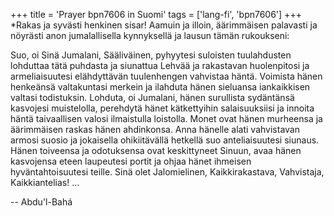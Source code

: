 +++
title = 'Prayer bpn7606 in Suomi'
tags = ['lang-fi', 'bpn7606']
+++
*Rakas ja syvästi henkinen sisar! Aamuin ja illoin, äärimmäisen palavasti ja nöyrästi anon jumalallisella kynnyksellä ja lausun tämän rukoukseni:

Suo, oi Sinä Jumalani, Sääliväinen, pyhyytesi suloisten tuulahdusten lohduttaa tätä puhdasta ja siunattua Lehvää ja rakastavan  huolenpitosi ja armeliaisuutesi elähdyttävän tuulenhengen vahvistaa häntä. Voimista hänen henkeänsä valtakuntasi merkein ja ilahduta hänen sieluansa iankaikkisen valtasi todistuksin. Lohduta, oi Jumalani, hänen surullista sydäntänsä kasvojesi muistelolla, perehdytä hänet kätkettyihin salaisuuksiisi ja innoita häntä taivaallisen valosi ilmaistulla loistolla. Monet ovat hänen murheensa ja äärimmäisen raskas hänen ahdinkonsa. Anna hänelle alati vahvistavan armosi suosio ja jokaisella ohikiitävällä hetkellä suo anteliaisuutesi siunaus. Hänen toiveensa ja odotuksensa ovat keskittyneet Sinuun, avaa hänen kasvojensa eteen laupeutesi portit ja ohjaa hänet ihmeisen hyväntahtoisuutesi teille. Sinä olet Jalomielinen, Kaikkirakastava, Vahvistaja, Kaikkiantelias! ...

-- Abdu'l-Bahá
